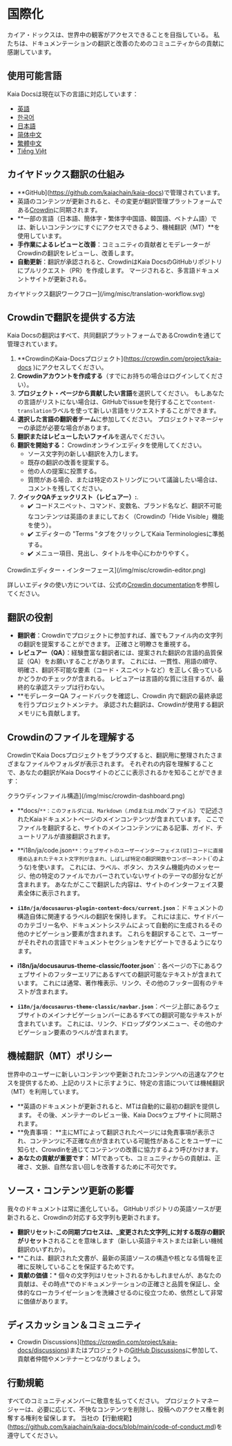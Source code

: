 # 国際化

カイア・ドックスは、世界中の観客がアクセスできることを目指している。 私たちは、ドキュメンテーションの翻訳と改善のためのコミュニティからの貢献に感謝しています。

## 使用可能言語

Kaia Docsは現在以下の言語に対応しています：

- [英語](https://docs.kaia.io/)
- [한국어](https://docs.kaia.io/ko/)
- [日本語](https://docs.kaia.io/ja/)
- [简体中文](https://docs.kaia.io/zh-CN/)
- [繁體中文](https://docs.kaia.io/zh-TW/)
- [Tiếng Việt](https://docs.kaia.io/vi/)

## カイヤドックス翻訳の仕組み

- \*\*GitHub](https://github.com/kaiachain/kaia-docs)で管理されています。
- 英語のコンテンツが更新されると、その変更が翻訳管理プラットフォームである[Crowdin](https://crowdin.com/project/kaia-docs)に同期されます。
- \*\*一部の言語（日本語、簡体字・繁体字中国語、韓国語、ベトナム語）では、新しいコンテンツにすぐにアクセスできるよう、機械翻訳（MT）\*\*を使用しています。
- **手作業によるレビューと改善**：コミュニティの貢献者とモデレーターがCrowdinの翻訳をレビューし、改善します。
- **自動更新**：翻訳が承認されると、CrowdinはKaia DocsのGitHubリポジトリにプルリクエスト（PR）を作成します。 マージされると、多言語ドキュメントサイトが更新される。

カイヤドックス翻訳ワークフロー](/img/misc/translation-workflow.svg)

## Crowdinで翻訳を提供する方法

Kaia Docsの翻訳はすべて、共同翻訳プラットフォームであるCrowdinを通じて管理されています。

1. \*\*CrowdinのKaia-Docsプロジェクト](https://crowdin.com/project/kaia-docs )にアクセスしてください。
2. **Crowdinアカウントを作成する**（すでにお持ちの場合はログインしてください）。
3. **プロジェクト・ページから貢献したい言語**を選択してください。 もしあなたの言語がリストにない場合は、GitHubでissueを発行することで`content-translation`ラベルを使って新しい言語をリクエストすることができます。
4. **選択した言語の翻訳者チーム**に参加してください。 プロジェクトマネージャーの承認が必要な場合があります。
5. **翻訳またはレビューしたいファイル**を選んでください。
6. **翻訳を開始する：** Crowdinオンラインエディタを使用してください。
   - ソース文字列の新しい翻訳を入力します。
   - 既存の翻訳の改善を提案する。
   - 他の人の提案に投票する。
   - 質問がある場合、または特定のストリングについて議論したい場合は、コメントを残してください。
7. **クイックQAチェックリスト（レビュアー）:**.
   - ✔️ コードスニペット、コマンド、変数名、ブランド名など、翻訳不可能なコンテンツは英語のままにしておく（Crowdinの「Hide Visible」機能を使う）。
   - ✔️ エディターの "Terms "タブをクリックしてKaia Terminologiesに準拠する。
   - ✔️ メニュー項目、見出し、タイトルを中心にわかりやすく。

Crowdinエディター・インターフェース](/img/misc/crowdin-editor.png)

詳しいエディタの使い方については、公式の[Crowdin documentation](https://support.crowdin.com/online-editor/)を参照してください。

## 翻訳の役割

- **翻訳者**：Crowdinでプロジェクトに参加すれば、誰でもファイル内の文字列の翻訳を提案することができます。 正確さと明瞭さを重視する。
- **レビュアー（QA）**：経験豊富な翻訳者には、提案された翻訳の言語的品質保証（QA）をお願いすることがあります。 これには、一貫性、用語の順守、明確さ、翻訳不可能な要素（コード・スニペットなど）を正しく扱っているかどうかのチェックが含まれる。 レビュアーは言語的な質に注目するが、最終的な承認ステップは行わない。
- \*\*モデレーターQA フィードバックを確認し、Crowdin 内で翻訳の最終承認を行うプロジェクトメンテナ。 承認された翻訳は、Crowdinが使用する翻訳メモリにも貢献します。

## Crowdinのファイルを理解する

CrowdinでKaia Docsプロジェクトをブラウズすると、翻訳用に整理されたさまざまなファイルやフォルダが表示されます。 それぞれの内容を理解することで、あなたの翻訳がKaia Docsサイトのどこに表示されるかを知ることができます：

クラウディンファイル構造](/img/misc/crowdin-dashboard.png)

- \*\*docs/`**：このフォルダには、Markdown（`.md`または`.mdx\`ファイル）で記述されたKaiaドキュメントページのメインコンテンツが含まれています。 ここでファイルを翻訳すると、サイトのメインコンテンツにある記事、ガイド、チュートリアルが直接翻訳されます。

- \*\*i18n/ja/code.json`**：ウェブサイトのユーザーインターフェイス(UI)コードに直接埋め込まれたテキスト文字列が含まれ、しばしば特定の翻訳関数やコンポーネント(`<Translate>\`のような)を使います。 これには、ラベル、ボタン、カスタム機能内のメッセージ、他の特定のファイルでカバーされていないサイトのテーマの部分などが含まれます。 あなたがここで翻訳した内容は、サイトのインターフェイス要素全体に表示されます。

- **`i18n/ja/docusaurus-plugin-content-docs/current.json`**：ドキュメントの構造自体に関連するラベルの翻訳を保持します。 これには主に、サイドバーのカテゴリー名や、ドキュメントシステムによって自動的に生成されるその他のナビゲーション要素が含まれます。 これらを翻訳することで、ユーザーがそれぞれの言語でドキュメントセクションをナビゲートできるようになります。

- **i18n/ja/docusaurus-theme-classic/footer.json\`**：各ページの下にあるウェブサイトのフッターエリアにあるすべての翻訳可能なテキストが含まれています。 これには通常、著作権表示、リンク、その他のフッター固有のテキストが含まれます。

- **`i18n/ja/docusaurus-theme-classic/navbar.json`**：ページ上部にあるウェブサイトのメインナビゲーションバーにあるすべての翻訳可能なテキストが含まれています。 これには、リンク、ドロップダウンメニュー、その他のナビゲーション要素のラベルが含まれます。

## 機械翻訳（MT）ポリシー

世界中のユーザーに新しいコンテンツや更新されたコンテンツへの迅速なアクセスを提供するため、上記のリストに示すように、特定の言語については機械翻訳（MT）を利用しています。

- \*\*英語のドキュメントが更新されると、MTは自動的に最初の翻訳を提供します。 その後、メンテナーのレビュー後、Kaia Docsウェブサイトに同期されます。
- \*\*免責事項： \*\*主にMTによって翻訳されたページには免責事項が表示され、コンテンツに不正確な点が含まれている可能性があることをユーザーに知らせ、Crowdinを通じてコンテンツの改善に協力するよう呼びかけます。
- **あなたの貢献が重要です：** MTであっても、コミュニティからの貢献は、正確さ、文脈、自然な言い回しを改善するために不可欠です。

## ソース・コンテンツ更新の影響

我々のドキュメントは常に進化している。 GitHubリポジトリの英語ソースが更新されると、Crowdinの対応する文字列も更新されます。

- **翻訳リセット:**この同期プロセスは、_変更された文字列_に対する既存の翻訳が**リセット**されることを意味します（新しい英語テキストまたは新しい機械翻訳のいずれか）。
- \*\*これは、翻訳された文書が、最新の英語ソースの構造や核となる情報を正確に反映していることを保証するためです。
- **貢献の価値：**\* 個々の文字列はリセットされるかもしれませんが、あなたの貢献は、その時点\*でのドキュメンテーションの正確さと品質を保証し、全体的なローカライゼーションを洗練させるのに役立つため、依然として非常に価値があります。

## ディスカッション＆コミュニティ

- Crowdin Discussions](https://crowdin.com/project/kaia-docs/discussions)またはプロジェクトの[GitHub Discussions](https://github.com/kaiachain/kaia-docs/discussions)に参加して、貢献者仲間やメンテナーとつながりましょう。

## 行動規範

すべてのコミュニティメンバーに敬意を払ってください。 プロジェクトマネージャーは、必要に応じて、不快なコンテンツを削除し、投稿へのアクセス権を剥奪する権利を留保します。 当社の【行動規範】(https://github.com/kaiachain/kaia-docs/blob/main/code-of-conduct.md)を遵守してください。